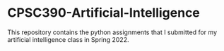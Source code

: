 # CPSC390-Artificial-Intelligence

This repository contains the python assignments that I submitted for my artificial intelligence class in Spring 2022.
